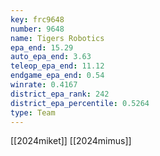 ```yaml
---
key: frc9648
number: 9648
name: Tigers Robotics
epa_end: 15.29
auto_epa_end: 3.63
teleop_epa_end: 11.12
endgame_epa_end: 0.54
winrate: 0.4167
district_epa_rank: 242
district_epa_percentile: 0.5264
type: Team
---
```

[[2024miket]]
[[2024mimus]]
